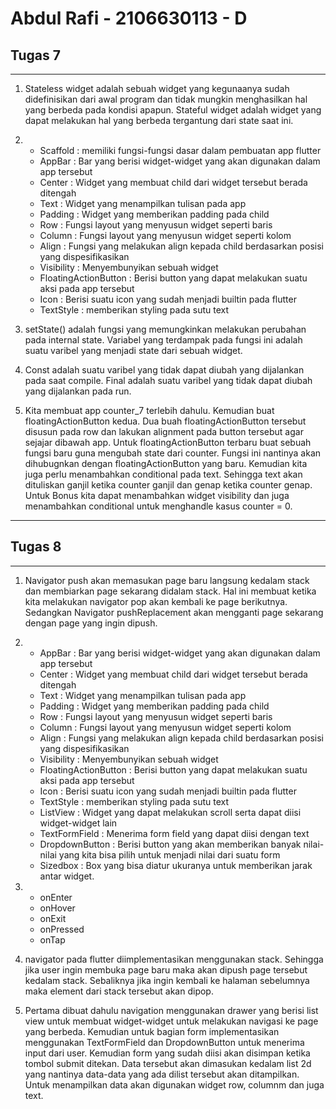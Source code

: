 # Abdul Rafi - 2106630113 - D
## Tugas 7
---
1. Stateless widget adalah sebuah widget yang kegunaanya sudah didefinisikan dari awal program dan tidak mungkin menghasilkan hal yang berbeda pada kondisi apapun. Stateful widget adalah widget yang dapat melakukan hal yang berbeda tergantung dari state saat ini.

2. * Scaffold : memiliki fungsi-fungsi dasar dalam pembuatan app flutter
   * AppBar : Bar yang berisi widget-widget yang akan digunakan dalam app tersebut
   * Center : Widget yang membuat child dari widget tersebut berada ditengah
   * Text : Widget yang menampilkan tulisan pada app
   * Padding : Widget yang memberikan padding pada child
   * Row : Fungsi layout yang menyusun widget seperti baris
   * Column : Fungsi layout yang menyusun widget seperti kolom
   * Align : Fungsi yang melakukan align kepada child berdasarkan posisi yang dispesifikasikan
   * Visibility : Menyembunyikan sebuah widget
   * FloatingActionButton : Berisi button yang dapat melakukan suatu aksi pada app tersebut
   * Icon : Berisi suatu icon yang sudah menjadi builtin pada flutter
   * TextStyle : memberikan styling pada sutu text

3. setState() adalah fungsi yang memungkinkan melakukan perubahan pada internal state. Variabel yang terdampak pada fungsi ini adalah suatu varibel yang menjadi state dari sebuah widget.

4. Const adalah suatu varibel yang tidak dapat diubah yang dijalankan pada saat compile. Final adalah suatu varibel yang tidak dapat diubah yang dijalankan pada run.

5. Kita membuat app counter_7 terlebih dahulu. Kemudian buat floatingActionButton kedua. Dua buah floatingActionButton tersebut disusun pada row dan lakukan alignment pada button tersebut agar sejajar dibawah app. Untuk floatingActionButton terbaru buat sebuah fungsi baru guna mengubah state dari counter. Fungsi ini nantinya akan dihubugnkan dengan floatingActionButton yang baru. Kemudian kita juga perlu menambahkan conditional pada text. Sehingga text akan dituliskan ganjil ketika counter ganjil dan genap ketika counter genap. Untuk Bonus kita dapat menambahkan widget visibility dan juga menambahkan conditional untuk menghandle kasus counter = 0.
---
## Tugas 8
---
1. Navigator push akan memasukan page baru langsung kedalam stack dan membiarkan page sekarang didalam stack. Hal ini membuat ketika kita melakukan navigator pop akan kembali ke page berikutnya. Sedangkan Navigator pushReplacement akan mengganti page sekarang dengan page yang ingin dipush.
2. * AppBar : Bar yang berisi widget-widget yang akan digunakan dalam app tersebut
   * Center : Widget yang membuat child dari widget tersebut berada ditengah
   * Text : Widget yang menampilkan tulisan pada app
   * Padding : Widget yang memberikan padding pada child
   * Row : Fungsi layout yang menyusun widget seperti baris
   * Column : Fungsi layout yang menyusun widget seperti kolom
   * Align : Fungsi yang melakukan align kepada child berdasarkan posisi yang dispesifikasikan
   * Visibility : Menyembunyikan sebuah widget
   * FloatingActionButton : Berisi button yang dapat melakukan suatu aksi pada app tersebut
   * Icon : Berisi suatu icon yang sudah menjadi builtin pada flutter
   * TextStyle : memberikan styling pada sutu text
   * ListView : Widget yang dapat melakukan scroll serta dapat diisi widget-widget lain
   * TextFormField : Menerima form field yang dapat diisi dengan text
   * DropdownButton : Berisi button yang akan memberikan banyak nilai-nilai yang kita bisa pilih untuk menjadi nilai dari suatu form
   * Sizedbox : Box yang bisa diatur ukuranya untuk memberikan jarak antar widget.
3. * onEnter
   * onHover
   * onExit
   * onPressed
   * onTap
4. navigator pada flutter diimplementasikan menggunakan stack. Sehingga jika user ingin membuka page baru maka akan dipush page tersebut kedalam stack. Sebaliknya jika ingin kembali ke halaman sebelumnya maka element dari stack tersebut akan dipop.

5. Pertama dibuat dahulu navigation menggunakan drawer yang berisi list view untuk membuat widget-widget untuk melakukan navigasi ke page yang berbeda. Kemudian untuk bagian form implementasikan menggunakan TextFormField dan DropdownButton untuk menerima input dari user. Kemudian form yang sudah diisi akan disimpan ketika tombol submit ditekan. Data tersebut akan dimasukan kedalam list 2d yang nantinya data-data yang ada dilist tersebut akan ditampilkan. Untuk menampilkan data akan digunakan widget row, columnm dan juga text.
